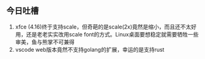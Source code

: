 ## 今日吐槽

1. xfce (4.16)终于支持scale，但奇葩的是scale(2x)竟然是缩小，而且还不太好用，还是老老实实改用scale font的方式。Linux桌面要想稳定就需要牺牲一些审美，鱼与熊掌不可兼得
2. vscode web版本竟然不支持golang的扩展，幸运的是支持rust